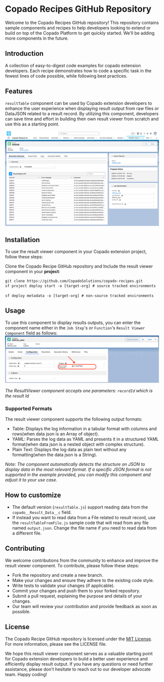 # Copado Recipes GitHub Repository
Welcome to the Copado Recipes GitHub repository! This repository contains sample components and recipes to help developers looking to extend or build on top of the Copado Platform to get quickly started. We'll be adding more components in the future.

## Introduction
A collection of easy-to-digest code examples for copado extension developers. Each recipe demonstrates how to code a specific task in the fewest lines of code possible, while following best practices.

## Features
`resultTable` component can be used by Copado extension developers to enhance the user experience when displaying result output from raw files or DataJSON related to a result record. By utilizing this component, developers can save time and effort in building their own result viewer from scratch and use this as a starting point.

![Logo](https://github.com/CopadoSolutions/copado-recipes/blob/main/docs/images/Table%20Picture.png)

## Installation
To use the result viewer component in your Copado extension project, follow these steps:

Clone the Copado Recipe GitHub repository and Include the result viewer component in your **project**:
```
git clone https://github.com/CopadoSolutions/copado-recipes.git
sf project deploy start -o [target-org] # source tracked environments

sf deploy metadata -o [target-org] # non-source tracked environments
```


## Usage
To use this component to display results outputs, you can enter the component name either in the `Job Step`'s or `Function`'s `Result Viewer Component` field as follows:
![Logo](https://github.com/CopadoSolutions/copado-recipes/blob/main/docs/images/Configure%20Function%20Result%20Viewer.png)

*The ResultViewer component accepts one parameters: `recordId` which is the result Id*

### Supported Formats
The result viewer component supports the following output formats:

* Table: Displays the log information in a tabular format with columns and rows(when data json is an Array of object).
* YAML: Parses the log data as YAML and presents it in a structured YAML format(when data json is a nested object with complex structure).
* Plain Text: Displays the log data as plain text without any formatting(when the data json is a String).

*Note: The component automatically detects the structure on JSON to display data in the most relevant format. If a specific JSON format is not supported in the example provided, you can modify this component and adjust it to your use case.*


## How to customize
* The default version (`resultTable.js`) support reading data from the `copado__Result_Data__c` field.
* If instead you want to read data from a File related to result record, use the `resultTableFromFile.js` sample code that will read from any file named `output.json`.  Change the file name if you need to read data from a different file.

## Contributing
We welcome contributions from the community to enhance and improve the result viewer component. To contribute, please follow these steps:

- Fork the repository and create a new branch.
- Make your changes and ensure they adhere to the existing code style.
- Write tests to validate your changes (if applicable).
- Commit your changes and push them to your forked repository.
- Submit a pull request, explaining the purpose and details of your changes.
- Our team will review your contribution and provide feedback as soon as possible.

## License
The Copado Recipe GitHub repository is licensed under the [MIT License]((https://github.com/ruslan-kurchenko/sfdc-lax/blob/master/docs/LICENSE)). For more information, please see the LICENSE file.

We hope this result viewer component serves as a valuable starting point for Copado extension developers to build a better user experience and efficiently display result output. If you have any questions or need further assistance, please don't hesitate to reach out to our developer advocate team. Happy coding!
